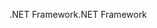 <span data-ttu-id="ecee0-101">.NET Framework</span><span class="sxs-lookup"><span data-stu-id="ecee0-101">.NET Framework</span></span>